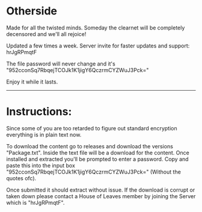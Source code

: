 # Otherside

Made for all the twisted minds. Someday the clearnet will be completely decensored and we'll all rejoice!

Updated a few times a week. Server invite for faster updates and support: hrJgRPmqtF

The file password will never change and it's "952cconSq7RbqejTCOJk1K1jigY6QczrmCYZWuJ3Pck="

Enjoy it while it lasts.




-------------------------------------------------

# Instructions: 

Since some of you are too retarded to figure out standard encryption everything is in plain text now. 

To download the content go to releases and download the versions "Package.txt". Inside the text file will be a download for the content. Once installed and extracted you'll be prompted to enter a password. Copy and paste this into the input box "952cconSq7RbqejTCOJk1K1jigY6QczrmCYZWuJ3Pck=" (Without the quotes ofc).

Once submitted it should extract without issue. If the download is corrupt or taken down please contact a House of Leaves member by joining the Server which is "hrJgRPmqtF".
